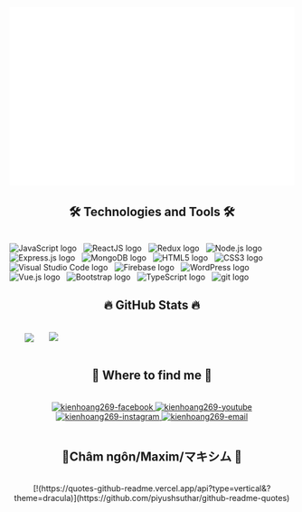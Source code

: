 <a href="#" target="_blank">
  <img src="svg/kienhoang269.svg" width="1200" alt="Click to see the source" />
</a>

<h2 align="center">🛠 Technologies and Tools 🛠</h2>
<br />
<!-- https://simpleicons.org/ -->
<span
  ><img
    src="https://img.shields.io/badge/JavaScript-282C34?logo=javascript&logoColor=F7DF1E"
    alt="JavaScript logo"
    title="JavaScript"
    height="25"
/></span>
&nbsp;
<span
  ><img
    src="https://img.shields.io/badge/ReactJS-282C34?logo=react&logoColor=61DAFB"
    alt="ReactJS logo"
    title="ReactJS"
    height="25"
/></span>
&nbsp;
<span
  ><img
    src="https://img.shields.io/badge/Redux-282C34?logo=redux&logoColor=764ABC"
    alt="Redux logo"
    title="Redux"
    height="25"
/></span>
&nbsp;
<span
  ><img
    src="https://img.shields.io/badge/Node.js-282C34?logo=node.js&logoColor=00F200"
    alt="Node.js logo"
    title="Node.js"
    height="25"
/></span>
&nbsp;
<span
  ><img
    src="https://img.shields.io/badge/Express-282C34?logo=express&logoColor=FFFFFF"
    alt="Express.js logo"
    title="Express.js"
    height="25"
/></span>
&nbsp;
<span
  ><img
    src="https://img.shields.io/badge/MongoDB-282C34?logo=mongodb&logoColor=47A248"
    alt="MongoDB logo"
    title="MongoDB"
    height="25"
/></span>
&nbsp;
<span
  ><img
    src="https://img.shields.io/badge/HTML5-282C34?logo=html5&logoColor=E34F26"
    alt="HTML5 logo"
    title="HTML5"
    height="25"
/></span>
&nbsp;
<span
  ><img
    src="https://img.shields.io/badge/CSS3-282C34?logo=css3&logoColor=1572B6"
    alt="CSS3 logo"
    title="CSS3"
    height="25"
/></span>
&nbsp;
<span
  ><img
    src="https://img.shields.io/badge/VS%20Code-282C34?logo=visual-studio-code&logoColor=007ACC"
    alt="Visual Studio Code logo"
    title="Visual Studio Code"
    height="25"
/></span>
&nbsp;
<span
  ><img
    src="https://img.shields.io/badge/Firebase-282C34?logo=firebase&logoColor=FFCA28"
    alt="Firebase logo"
    title="Firebase"
    height="25"
/></span>
&nbsp;
<span
  ><img
    src="https://img.shields.io/badge/WordPress-282C34?logo=wordPress&logoColor=21759B"
    alt="WordPress logo"
    title="WordPress"
    height="25"
/></span>
&nbsp;
<span
  ><img
    src="https://img.shields.io/badge/Vue.js-282C34?logo=vue.js&logoColor=4FC08D"
    alt="Vue.js logo"
    title="Vue.js"
    height="25"
/></span>
&nbsp;
<!--<span><img src="https://img.shields.io/badge/Nuxt.js-282C34?logo=nuxt.js&logoColor=4FC08D" alt="Nuxt.js logo" title="Nuxt.js" height="25" /></span>
  &nbsp;
  <span><img src="https://img.shields.io/badge/Tailwind%20CSS-282C34?logo=tailwind-css&logoColor=38B2AC" alt="TailwindCSS logo" title="TailwindCSS" height="25" /></span>
  &nbsp;
  <span><img src="https://img.shields.io/badge/Three.js-282C34?logo=three.js&logoColor=FFFFFF" alt="Three.js logo" title="Three.js" height="25" /></span>
  &nbsp;
  <span><img src="https://img.shields.io/badge/Sass-282C34?logo=sass&logoColor=CC6699" alt="SASS logo" title="SASS" height="25" /></span>
  &nbsp; -->
<span
  ><img
    src="https://img.shields.io/badge/Bootstrap-282C34?logo=bootstrap&logoColor=7952B3"
    alt="Bootstrap logo"
    title="Bootstrap"
    height="25"
/></span>
&nbsp;
<span
  ><img
    src="https://img.shields.io/badge/TypeScript-282C34?logo=typescript&logoColor=3178C6"
    alt="TypeScript logo"
    title="TypeScript"
    height="25"
/></span>
&nbsp;
<!--<span><img src="https://img.shields.io/badge/ESLint-282C34?logo=eslint&logoColor=4B32C3" alt="ESLint logo" title="ESLint" height="25" /></span>
  &nbsp; -->
<span
  ><img
    src="https://img.shields.io/badge/git-282C34?logo=git&logoColor=F05032"
    alt="git logo"
    title="git"
    height="25"
/></span>
&nbsp;

<br />

<h2 align="center">🔥 GitHub Stats 🔥</h2>
<br />
<div align="center">
  <a href="#" title="kienhoang269">
    <img
      width="315"
      align="center"
      src="https://github-readme-stats.vercel.app/api/top-langs/?username=Kien-Hoang2692002&hide=c%23,powershell,Mathematica,Ruby,Objective-C,Objective-C%2b%2b,Cuda&title_color=61dafb&text_color=ffffff&icon_color=61dafb&bg_color=20232a&langs_count=8&layout=compact&border_color=61dafb&hide_border=true"
    />
  </a>
  <a href="#" title="kienhoang269">
    <img
      align="right"
      width="434"
      src="https://github-readme-stats.vercel.app/api?username=Kien-Hoang2692002&show_icons=true&theme=react&border_color=61dafb&hide_border=true"
    />
  </a>
</div>

<br />

<h2 align="center">🦁 Where to find me 🦁</h2>
<br />
<!-- https://icons8.com -->
<div align="center">
  <a href="https://www.facebook.com/kien2609" target="blank">
    <img
      src="https://img.icons8.com/bubbles/100/000000/facebook-new.png"
      alt="kienhoang269-facebook"
    />
  </a>
  <a href="https://www.youtube.com/" target="blank">
    <img
      src="https://img.icons8.com/bubbles/100/000000/youtube-squared.png"
      alt="kienhoang269-youtube"
    />
  </a>
  <a href="https://www.instagram.com/" target="blank">
    <img
      src="https://img.icons8.com/bubbles/100/000000/instagram.png"
      alt="kienhoang269-instagram"
    />
  </a>
  <a href="mailto:hoatruongquay@gmail.com" target="top">
    <img
      src="https://img.icons8.com/bubbles/100/000000/apple-mail.png"
      alt="kienhoang269-email"
    />
  </a>
</div>

<br />

<h2 align="center">📑Châm ngôn/Maxim/マキシム 📑</h2>
<br />
<!-- https://github.com/shravan20/github-readme-quotes -->
<div align="center">
[!(https://quotes-github-readme.vercel.app/api?type=vertical&?theme=dracula)](https://github.com/piyushsuthar/github-readme-quotes)

</div>
